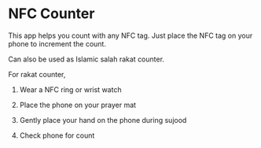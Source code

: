 NFC Counter
=================

This app helps you count with any NFC tag. Just place the NFC tag on your phone to increment the count.

Can also be used as Islamic salah rakat counter. 

For rakat counter,

1) Wear a NFC ring or wrist watch

2) Place the phone on your prayer mat

3) Gently place your hand on the phone during sujood

4) Check phone for count

